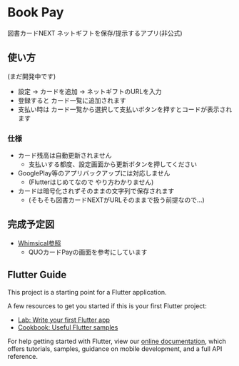 # Book Pay

図書カードNEXT ネットギフトを保存/提示するアプリ(非公式)

## 使い方
(まだ開発中です)
- 設定 -> カードを追加 -> ネットギフトのURLを入力
- 登録すると カード一覧に追加されます
- 支払い時は カード一覧から選択して支払いボタンを押すとコードが表示されます

### 仕様
- カード残高は自動更新されません
  - 支払いする都度、設定画面から更新ボタンを押してください
- GooglePlay等のアプリバックアップには対応しません
  - (Flutterはじめてなので やり方わかりません)
- カードは暗号化されずそのままの文字列で保存されます
  - (そもそも図書カードNEXTがURLそのままで扱う前提なので...)

## 完成予定図
- [Whimsical参照](https://whimsical.com/pay-S6ih3EB1jjBG3R8gxHK6R6)
  - QUOカードPayの画面を参考にしています

## Flutter Guide

This project is a starting point for a Flutter application.

A few resources to get you started if this is your first Flutter project:

- [Lab: Write your first Flutter app](https://flutter.dev/docs/get-started/codelab)
- [Cookbook: Useful Flutter samples](https://flutter.dev/docs/cookbook)

For help getting started with Flutter, view our
[online documentation](https://flutter.dev/docs), which offers tutorials,
samples, guidance on mobile development, and a full API reference.
